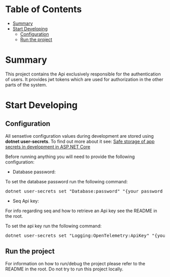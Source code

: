 # Table of Contents

- [Summary](#summary)
- [Start Developing](#start-developing)
    - [Configuration](#configuration)
    - [Run the project](#run-the-project)

# Summary

This project contains the Api exclusively responsible for the authentication of users. It provides jwt tokens which are
used for authorization in the other parts of the system.

# Start Developing

## Configuration

All sensetive configuration values during development are stored using **dotnet user-secrets**. To find out more about
it
see: [Safe storage of app secrets in development in ASP.NET Core](https://learn.microsoft.com/en-us/aspnet/core/security/app-secrets?view=aspnetcore-9.0&tabs=windows)

Before running anything you will need to provide the following configuration:

- Database password:

To set the database password run the following command:

<pre>
dotnet user-secrets set "Database:password" "{your password goes here}"
</pre>

- Seq Api key:

For info regarding seq and how to retrieve an Api key see the README in the root.

To set the api key run the following command:

<pre>
dotnet user-secrets set "Logging:OpenTelemetry:ApiKey" "{your api key goes here}"
</pre>

## Run the project

For information on how to run/debug the project please refer to the README in the root. Do not try to run this project
locally.